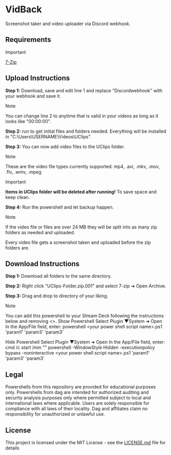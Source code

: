# VidBack
Screenshot taker and video uploader via Discord webhook. 

## Requirements
>[!IMPORTANT]
>[7-Zip](https://www.7-zip.org/download.html)

## Upload Instructions

**Step 1:** Download, save and edit line 1 and replace "Discordwebhook" with your webhook and save it. 

>[!NOTE]
>You can change line 2 to anytime that is valid in your videos as long as it looks like "00:00:00". 

**Step 2:** run to get initial files and folders needed. Everything will be installed in "C:\Users\USERNAME\Videos\UClips".

**Step 3:** You can now add video files to the UClips folder.

>[!NOTE]
> These are the video file types currently supported: mp4, .avi, .mkv, .mov, .flv, .wmv, .mpeg

>[!IMPORTANT]
>**Items in UClips folder will be deleted after running!** To save space and keep clean. 

**Step 4:** Run the powershell and let backup happen. 
>[!NOTE]
>If the video file or files are over 24 MB they will be split into as many zip folders as needed and uploaded.
>
>Every video file gets a screenshot taken and uploaded before the zip folders are. 

## Download Instructions

**Step 1:** Download all folders to the same directory. 

**Step 2:** Right click "UClips-Folder.zip.001" and select 7-zip ➜ Open Archive.

**Step 3:** Drag and drop to directory of your liking.

>[!NOTE]
>You can add this powershell to your Stream Deck following the instructions below and removing <>.
>Show Powershell
>Select Plugin ▼System ➜ Open
>In the App/File field, enter:
>powershell <path to your script>\<your power shell script name>.ps1 'param1' 'param3' 'param3'
>
>Hide Powershell
>Select Plugin ▼System ➜ Open
In the App/File field, enter:
>cmd /c start /min "" powershell -WindowStyle Hidden -executionpolicy bypass -noninteractive <path to your powershell script>\<your power shell script name>.ps1 'param1' 'param3' 'param3'

## Legal
Powershells from this repository are provided for educational purposes only. Powershells from dag are intended for authorized auditing and security analysis purposes only where permitted subject to local and international laws where applicable. Users are solely responsible for compliance with all laws of their locality. Dag and affiliates claim no responsibility for unauthorized or unlawful use.

## License
This project is licensed under the MIT License - see the [LICENSE.md](LICENSE.md) file for details
